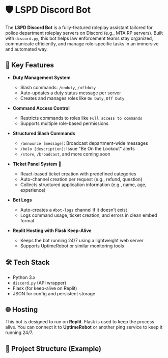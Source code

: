 # 🛡️ LSPD Discord Bot

The **LSPD Discord Bot** is a fully-featured roleplay assistant tailored for police department roleplay servers on Discord (e.g., MTA RP servers). Built with `discord.py`, this bot helps law enforcement teams stay organized, communicate efficiently, and manage role-specific tasks in an immersive and automated way.

## 🚓 Key Features

- **Duty Management System**
  - Slash commands: `/onduty`, `/offduty`
  - Auto-updates a duty status message per server
  - Creates and manages roles like `On Duty`, `Off Duty`

- **Command Access Control**
  - Restricts commands to roles like `Full access to commands`
  - Supports multiple role-based permissions

- **Structured Slash Commands**
  - `/announce [message]`: Broadcast department-wide messages
  - `/bolo [description]`: Issue "Be On the Lookout" alerts
  - `/store`, `/broadcast`, and more coming soon

- **Ticket Panel System** 🎫
  - React-based ticket creation with predefined categories
  - Auto-channel creation per request (e.g., refund, question)
  - Collects structured application information (e.g., name, age, experience)

- **Bot Logs**
  - Auto-creates a `#bot-logs` channel if it doesn’t exist
  - Logs command usage, ticket creation, and errors in clean embed format

- **Replit Hosting with Flask Keep-Alive**
  - Keeps the bot running 24/7 using a lightweight web server
  - Supports UptimeRobot or similar monitoring tools

## 🛠️ Tech Stack

- Python 3.x
- `discord.py` (API wrapper)
- Flask (for keep-alive on Replit)
- JSON for config and persistent storage

## 🌐 Hosting

This bot is designed to run on **Replit**. Flask is used to keep the process alive. You can connect it to **UptimeRobot** or another ping service to keep it running 24/7.

## 📂 Project Structure (Example)

